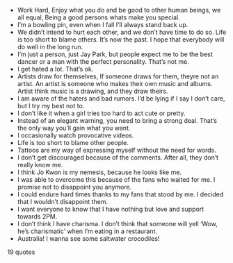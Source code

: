  - Work Hard, Enjoy what you do and be good to other human beings, we all equal, Being a good persons whats make you special.
 - I’m a bowling pin, even when I fall I’ll always stand back up.
 - We didn’t intend to hurt each other, and we don’t have time to do so. Life is too short to blame others. It’s now the past. I hope that everybody will do well in the long run.
 - I’m just a person, just Jay Park, but people expect me to be the best dancer or a man with the perfect personality. That’s not me.
 - I get hated a lot. That’s ok.
 - Artists draw for themselves, If someone draws for them, theyre not an artist. An artist is someone who makes their own music and albums. Artist think music is a drawing, and they draw theirs.
 - I am aware of the haters and bad rumors. I’d be lying if I say I don’t care, but I try my best not to.
 - I don’t like it when a girl tries too hard to act cute or pretty.
 - Instead of an elegant warning, you need to bring a strong deal. That’s the only way you’ll gain what you want.
 - I occasionally watch provocative videos.
 - Life is too short to blame other people.
 - Tattoos are my way of expressing myself without the need for words.
 - I don’t get discouraged because of the comments. After all, they don’t really know me.
 - I think Jo Kwon is my nemesis, because he looks like me.
 - I was able to overcome this because of the fans who waited for me. I promise not to disappoint you anymore.
 - I could endure hard times thanks to my fans that stood by me. I decided that I wouldn’t disappoint them.
 - I want everyone to know that I have nothing but love and support towards 2PM.
 - I don’t think I have charisma. I don’t think that someone will yell ‘Wow, he’s charismatic’ when I’m eating in a restaurant.
 - Australia! I wanna see some saltwater crocodiles!

19 quotes